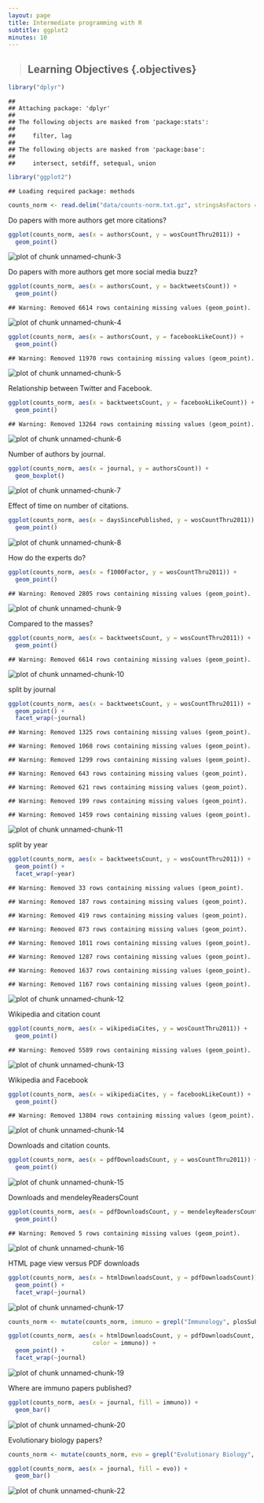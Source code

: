```yaml
---
layout: page
title: Intermediate programming with R
subtitle: ggplot2
minutes: 10
---
```


> ## Learning Objectives {.objectives}
>



```r
library("dplyr")
```

```
## 
## Attaching package: 'dplyr'
## 
## The following objects are masked from 'package:stats':
## 
##     filter, lag
## 
## The following objects are masked from 'package:base':
## 
##     intersect, setdiff, setequal, union
```

```r
library("ggplot2")
```

```
## Loading required package: methods
```


```r
counts_norm <- read.delim("data/counts-norm.txt.gz", stringsAsFactors = FALSE)
```


Do papers with more authors get more citations?


```r
ggplot(counts_norm, aes(x = authorsCount, y = wosCountThru2011)) +
  geom_point()
```

![plot of chunk unnamed-chunk-3](figure/unnamed-chunk-3-1.png) 

Do papers with more authors get more social media buzz?


```r
ggplot(counts_norm, aes(x = authorsCount, y = backtweetsCount)) +
  geom_point()
```

```
## Warning: Removed 6614 rows containing missing values (geom_point).
```

![plot of chunk unnamed-chunk-4](figure/unnamed-chunk-4-1.png) 


```r
ggplot(counts_norm, aes(x = authorsCount, y = facebookLikeCount)) +
  geom_point()
```

```
## Warning: Removed 11970 rows containing missing values (geom_point).
```

![plot of chunk unnamed-chunk-5](figure/unnamed-chunk-5-1.png) 

Relationship between Twitter and Facebook.


```r
ggplot(counts_norm, aes(x = backtweetsCount, y = facebookLikeCount)) +
  geom_point()
```

```
## Warning: Removed 13264 rows containing missing values (geom_point).
```

![plot of chunk unnamed-chunk-6](figure/unnamed-chunk-6-1.png) 

Number of authors by journal.


```r
ggplot(counts_norm, aes(x = journal, y = authorsCount)) +
  geom_boxplot()
```

![plot of chunk unnamed-chunk-7](figure/unnamed-chunk-7-1.png) 

Effect of time on number of citations.


```r
ggplot(counts_norm, aes(x = daysSincePublished, y = wosCountThru2011)) +
  geom_point()
```

![plot of chunk unnamed-chunk-8](figure/unnamed-chunk-8-1.png) 

How do the experts do?


```r
ggplot(counts_norm, aes(x = f1000Factor, y = wosCountThru2011)) +
  geom_point()
```

```
## Warning: Removed 2805 rows containing missing values (geom_point).
```

![plot of chunk unnamed-chunk-9](figure/unnamed-chunk-9-1.png) 

Compared to the masses?


```r
ggplot(counts_norm, aes(x = backtweetsCount, y = wosCountThru2011)) +
  geom_point()
```

```
## Warning: Removed 6614 rows containing missing values (geom_point).
```

![plot of chunk unnamed-chunk-10](figure/unnamed-chunk-10-1.png) 

split by journal


```r
ggplot(counts_norm, aes(x = backtweetsCount, y = wosCountThru2011)) +
  geom_point() +
  facet_wrap(~journal)
```

```
## Warning: Removed 1325 rows containing missing values (geom_point).
```

```
## Warning: Removed 1068 rows containing missing values (geom_point).
```

```
## Warning: Removed 1299 rows containing missing values (geom_point).
```

```
## Warning: Removed 643 rows containing missing values (geom_point).
```

```
## Warning: Removed 621 rows containing missing values (geom_point).
```

```
## Warning: Removed 199 rows containing missing values (geom_point).
```

```
## Warning: Removed 1459 rows containing missing values (geom_point).
```

![plot of chunk unnamed-chunk-11](figure/unnamed-chunk-11-1.png) 

split by year


```r
ggplot(counts_norm, aes(x = backtweetsCount, y = wosCountThru2011)) +
  geom_point() +
  facet_wrap(~year)
```

```
## Warning: Removed 33 rows containing missing values (geom_point).
```

```
## Warning: Removed 187 rows containing missing values (geom_point).
```

```
## Warning: Removed 419 rows containing missing values (geom_point).
```

```
## Warning: Removed 873 rows containing missing values (geom_point).
```

```
## Warning: Removed 1011 rows containing missing values (geom_point).
```

```
## Warning: Removed 1287 rows containing missing values (geom_point).
```

```
## Warning: Removed 1637 rows containing missing values (geom_point).
```

```
## Warning: Removed 1167 rows containing missing values (geom_point).
```

![plot of chunk unnamed-chunk-12](figure/unnamed-chunk-12-1.png) 

Wikipedia and citation count


```r
ggplot(counts_norm, aes(x = wikipediaCites, y = wosCountThru2011)) +
  geom_point()
```

```
## Warning: Removed 5589 rows containing missing values (geom_point).
```

![plot of chunk unnamed-chunk-13](figure/unnamed-chunk-13-1.png) 

Wikipedia and Facebook


```r
ggplot(counts_norm, aes(x = wikipediaCites, y = facebookLikeCount)) +
  geom_point()
```

```
## Warning: Removed 13804 rows containing missing values (geom_point).
```

![plot of chunk unnamed-chunk-14](figure/unnamed-chunk-14-1.png) 

Downloads and citation counts.


```r
ggplot(counts_norm, aes(x = pdfDownloadsCount, y = wosCountThru2011)) +
  geom_point()
```

![plot of chunk unnamed-chunk-15](figure/unnamed-chunk-15-1.png) 

Downloads and mendeleyReadersCount


```r
ggplot(counts_norm, aes(x = pdfDownloadsCount, y = mendeleyReadersCount)) +
  geom_point()
```

```
## Warning: Removed 5 rows containing missing values (geom_point).
```

![plot of chunk unnamed-chunk-16](figure/unnamed-chunk-16-1.png) 

HTML page view versus PDF downloads


```r
ggplot(counts_norm, aes(x = htmlDownloadsCount, y = pdfDownloadsCount)) +
  geom_point() +
  facet_wrap(~journal)
```

![plot of chunk unnamed-chunk-17](figure/unnamed-chunk-17-1.png) 


```r
counts_norm <- mutate(counts_norm, immuno = grepl("Immunology", plosSubjectTags))
```


```r
ggplot(counts_norm, aes(x = htmlDownloadsCount, y = pdfDownloadsCount,
                        color = immuno)) +
  geom_point() +
  facet_wrap(~journal)
```

![plot of chunk unnamed-chunk-19](figure/unnamed-chunk-19-1.png) 

Where are immuno papers published?


```r
ggplot(counts_norm, aes(x = journal, fill = immuno)) +
  geom_bar()
```

![plot of chunk unnamed-chunk-20](figure/unnamed-chunk-20-1.png) 

Evolutionary biology papers?


```r
counts_norm <- mutate(counts_norm, evo = grepl("Evolutionary Biology", plosSubjectTags))
```


```r
ggplot(counts_norm, aes(x = journal, fill = evo)) +
  geom_bar()
```

![plot of chunk unnamed-chunk-22](figure/unnamed-chunk-22-1.png) 
